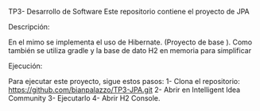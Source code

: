 TP3- Desarrollo de Software
Este repositorio contiene el proyecto de JPA

Descripción:

En el mimo se implementa  el uso de  Hibernate. (Proyecto de base ).
Como también se utiliza gradle y la base de dato H2 en memoria para simplificar


Ejecución:

Para ejecutar este proyecto, sigue estos pasos:
1-	Clona el repositorio: https://github.com/bianpalazzo/TP3-JPA.git
2-	Abrir en Intelligent Idea Community
3- Ejecutarlo
4- Abrir H2 Console.


